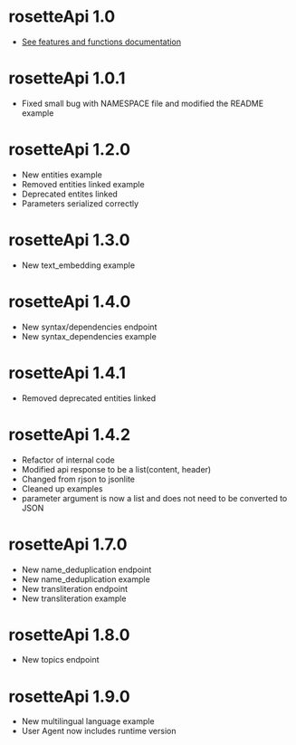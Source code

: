 # rosetteApi 1.0
- [See features and functions documentation](https://developer.rosette.com/features-and-functions)

# rosetteApi 1.0.1
- Fixed small bug with NAMESPACE file and modified the README example

# rosetteApi 1.2.0
- New entities example
- Removed entities linked example
- Deprecated entites linked
- Parameters serialized correctly

# rosetteApi 1.3.0
- New text_embedding example

# rosetteApi 1.4.0
- New syntax/dependencies endpoint
- New syntax_dependencies example

# rosetteApi 1.4.1
- Removed deprecated entities linked

# rosetteApi 1.4.2
- Refactor of internal code
- Modified api response to be a list(content, header)
- Changed from rjson to jsonlite
- Cleaned up examples
- parameter argument is now a list and does not need to be converted to JSON

# rosetteApi 1.7.0
- New name_deduplication endpoint
- New name_deduplication example
- New transliteration endpoint
- New transliteration example

# rosetteApi 1.8.0
- New topics endpoint

# rosetteApi 1.9.0
- New multilingual language example
- User Agent now includes runtime version